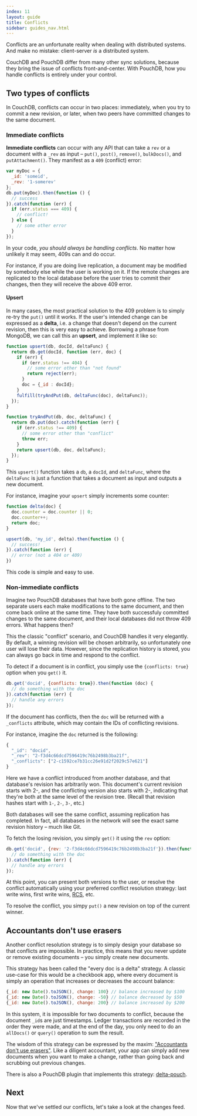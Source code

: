 ```yaml
---
index: 11
layout: guide
title: Conflicts
sidebar: guides_nav.html
---
```


Conflicts are an unfortunate reality when dealing with distributed systems. And make no mistake: client-server *is* a distributed system.

CouchDB and PouchDB differ from many other sync solutions, because they bring the issue of conflicts front-and-center. With PouchDB, how you handle conflicts is entirely under your control.

Two types of conflicts
-------

In CouchDB, conflicts can occur in two places: immediately, when you try to commit a new revision, or later, when two peers have committed changes to the same document.

### Immediate conflicts

**Immediate conflicts** can occur with any API that can take a `rev` or a document with a `_rev` as input &ndash; `put()`, `post()`, `remove()`, `bulkDocs()`, and `putAttachment()`. They manifest as a `409` (conflict) error:

```js
var myDoc = {
  _id: 'someid',
  _rev: '1-somerev'
};
db.put(myDoc).then(function () {
  // success
}).catch(function (err) {
  if (err.status === 409) {
    // conflict!
  } else {
    // some other error
  }
});
```

In your code, *you should always be handling conflicts*. No matter how unlikely it may seem, 409s can and do occur.

For instance, if you are doing live replication, a document may be modified by somebody else while the user is working on it. If the remote changes are replicated to the local database before the user tries to commit their changes, then they will receive the above 409 error.

#### Upsert

In many cases, the most practical solution to the 409 problem is to simply re-try the `put()` until it works. If the user's intended change can be expressed as a **delta**, i.e. a change that doesn't depend on the current revision, then this is very easy to achieve. Borrowing a phrase from MongoDB, we can call this an **upsert**, and implement it like so:

```js
function upsert(db, docId, deltaFunc) {
  return db.get(docId, function (err, doc) {
    if (err) {
      if (err.status !== 404) {
        // some error other than "not found"
        return reject(err);
      }
      doc = {_id : docId};
    }
    fulfill(tryAndPut(db, deltaFunc(doc), deltaFunc));
  });
}

function tryAndPut(db, doc, deltaFunc) {
  return db.put(doc).catch(function (err) {
    if (err.status !== 409) {
      // some error other than "conflict"
      throw err;
    }
    return upsert(db, doc, deltaFunc);
  });
}
```

This `upsert()` function takes a `db`, a `docId`, and `deltaFunc`, where the `deltaFunc` is just a function that takes a document as input and outputs a new document.

For instance, imagine your `upsert` simply increments some counter:

```js
function delta(doc) {
  doc.counter = doc.counter || 0;
  doc.counter++;
  return doc;
}

upsert(db, 'my_id', delta).then(function () {
  // success!
}).catch(function (err) {
  // error (not a 404 or 409)
})
```

This code is simple and easy to use.

### Non-immediate conflicts

Imagine two PouchDB databases that have both gone offline. The two separate users each make modifications to the same document, and then come back online at the same time. They have both successfuly committed changes to the same document, and their local databases did not throw 409 errors. What happens then?

This the classic "conflict" scenario, and CouchDB handles it very elegantly. By default, a winning revision will be chosen arbitrarily, so unfortunately one user will lose their data. However, since the replication history is stored, you can always go back in time and respond to the conflict.

To detect if a document is in conflict, you simply use the `{conflicts: true}` option when you `get()` it.

```js
db.get('docid', {conflicts: true}).then(function (doc) {
  // do something with the doc
}).catch(function (err) {
  // handle any errors
});
```

If the document has conflicts, then the `doc` will be returned with a `_conflicts` attribute, which may contain the IDs of conflicting revisions.

For instance, imagine the `doc` returned is the following:

```js
{
  "_id": "docid",
  "_rev": "2-f3d4c66dcd7596419c76b2498b3ba21f",
  "_conflicts": ["2-c1592ce7b31cc26e91d2f2029c57e621"]
}
```

Here we have a conflict introduced from another database, and that database's revision has arbitrarily won. This document's current revision starts with 2-, and the conflicting version also starts with 2-, indicating that they're both at the same level of the revision tree. (Recall that revision hashes start with `1-`, `2-`, `3-`, etc.)

Both databases will see the same conflict, assuming replication has completed. In fact, all databases in the network will see the exact same revision history &ndash; much like Git.

To fetch the losing revision, you simply `get()` it using the `rev` option:

```js
db.get('docid', {rev: '2-f3d4c66dcd7596419c76b2498b3ba21f'}).then(function (doc) {
  // do something with the doc
}).catch(function (err) {
  // handle any errors
});
```

At this point, you can present both versions to the user, or resolve the conflict automatically using your preferred conflict resolution strategy: last write wins, first write wins, [RCS](https://www.gnu.org/software/rcs/), etc.

To resolve the conflict, you simpy `put()` a new revision on top of the current winner.

Accountants don't use erasers
-------

Another conflict resolution strategy is to simply design your database so that conflicts are impossible. In practice, this means that you never update or remove existing documents &ndash; you simply create new documents.

This strategy has been called the "every doc is a delta" strategy. A classic use-case for this would be a checkbook app, where every document is simply an operation that increases or decreases the account balance:

```js
{_id: new Date().toJSON(), change: 100} // balance increased by $100
{_id: new Date().toJSON(), change: -50} // balance decreased by $50
{_id: new Date().toJSON(), change: 200} // balance increased by $200
```

In this system, it is impossible for two documents to conflict, because the document `_id`s are just timestamps. Ledger transactions are recorded in the order they were made, and at the end of the day, you only need to do an `allDocs()` or `query()` operation to sum the result.

The wisdom of this strategy can be expressed by the maxim: ["Accountants don't use erasers"](http://blogs.msdn.com/b/pathelland/archive/2007/06/14/accountants-don-t-use-erasers.aspx). Like a diligent accountant, your app can simply add new documents when you want to make a change, rather than going back and scrubbing out previous changes.

There is also a PouchDB plugin that implements this strategy: [delta-pouch](https://github.com/redgeoff/delta-pouch).

Next
-------

Now that we've settled our conflicts, let's take a look at the changes feed.